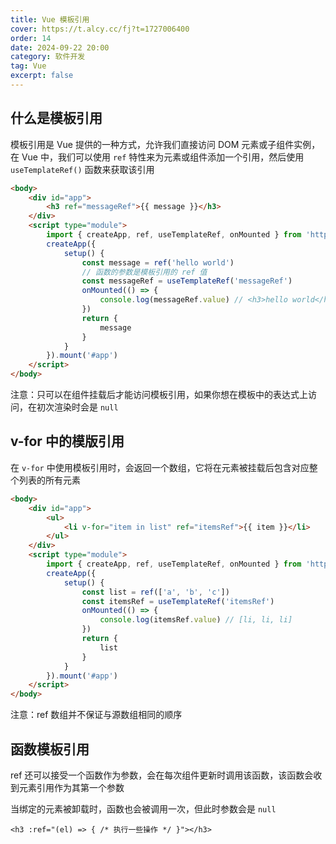 ```yaml
---
title: Vue 模板引用
cover: https://t.alcy.cc/fj?t=1727006400
order: 14
date: 2024-09-22 20:00
category: 软件开发
tag: Vue
excerpt: false
---
```

## 什么是模板引用

模板引用是 Vue 提供的一种方式，允许我们直接访问 DOM 元素或子组件实例，在 Vue 中，我们可以使用 `ref` 特性来为元素或组件添加一个引用，然后使用 `useTemplateRef()` 函数来获取该引用

```html
<body>
    <div id="app">
        <h3 ref="messageRef">{{ message }}</h3>
    </div>
    <script type="module">
        import { createApp, ref, useTemplateRef, onMounted } from 'https://unpkg.com/vue@3/dist/vue.esm-browser.js'
        createApp({
            setup() {
                const message = ref('hello world')
                // 函数的参数是模板引用的 ref 值
                const messageRef = useTemplateRef('messageRef')
                onMounted(() => {
                    console.log(messageRef.value) // <h3>hello world</h3>
                })
                return {
                    message
                }
            }
        }).mount('#app')
    </script>
</body>
```

注意：只可以在组件挂载后才能访问模板引用，如果你想在模板中的表达式上访问，在初次渲染时会是 `null`

## v-for 中的模版引用

在 `v-for` 中使用模板引用时，会返回一个数组，它将在元素被挂载后包含对应整个列表的所有元素

```html
<body>
    <div id="app">
        <ul>
            <li v-for="item in list" ref="itemsRef">{{ item }}</li>
        </ul>
    </div>
    <script type="module">
        import { createApp, ref, useTemplateRef, onMounted } from 'https://unpkg.com/vue@3/dist/vue.esm-browser.js'
        createApp({
            setup() {
                const list = ref(['a', 'b', 'c'])
                const itemsRef = useTemplateRef('itemsRef')
                onMounted(() => {
                    console.log(itemsRef.value) // [li, li, li]
                })
                return {
                    list
                }
            }
        }).mount('#app')
    </script>
</body>
```

注意：ref 数组并不保证与源数组相同的顺序

## 函数模板引用

ref 还可以接受一个函数作为参数，会在每次组件更新时调用该函数，该函数会收到元素引用作为其第一个参数

当绑定的元素被卸载时，函数也会被调用一次，但此时参数会是 `null`

```vue
<h3 :ref="(el) => { /* 执行一些操作 */ }"></h3>
```
